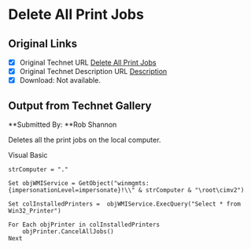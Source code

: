 # Delete All Print Jobs

## Original Links

- [x] Original Technet URL [Delete All Print Jobs](https://gallery.technet.microsoft.com/0e89fa7c-a837-4607-b421-c870142e7323)
- [x] Original Technet Description URL [Description](https://gallery.technet.microsoft.com/0e89fa7c-a837-4607-b421-c870142e7323/description)
- [x] Download: Not available.

## Output from Technet Gallery

**Submitted By: **Rob Shannon

Deletes all the print jobs on the local computer.

Visual Basic

```
strComputer = "."

Set objWMIService = GetObject("winmgmts:{impersonationLevel=impersonate}!\\" & strComputer & "\root\cimv2")

Set colInstalledPrinters =  objWMIService.ExecQuery("Select * from Win32_Printer")

For Each objPrinter in colInstalledPrinters
    objPrinter.CancelAllJobs()
Next
```

